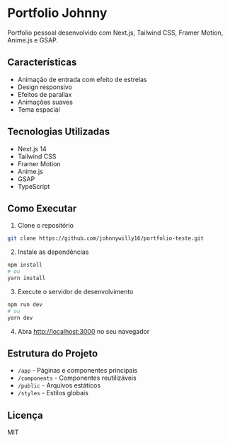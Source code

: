 # Portfolio Johnny

Portfolio pessoal desenvolvido com Next.js, Tailwind CSS, Framer Motion, Anime.js e GSAP.

## Características

- Animação de entrada com efeito de estrelas
- Design responsivo
- Efeitos de parallax
- Animações suaves
- Tema espacial

## Tecnologias Utilizadas

- Next.js 14
- Tailwind CSS
- Framer Motion
- Anime.js
- GSAP
- TypeScript

## Como Executar

1. Clone o repositório
```bash
git clone https://github.com/johnnywilly16/portfolio-teste.git
```

2. Instale as dependências
```bash
npm install
# ou
yarn install
```

3. Execute o servidor de desenvolvimento
```bash
npm run dev
# ou
yarn dev
```

4. Abra [http://localhost:3000](http://localhost:3000) no seu navegador

## Estrutura do Projeto

- `/app` - Páginas e componentes principais
- `/components` - Componentes reutilizáveis
- `/public` - Arquivos estáticos
- `/styles` - Estilos globais

## Licença

MIT
